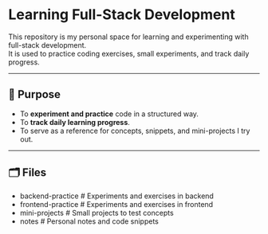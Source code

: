 # Learning Full-Stack Development 

This repository is my personal space for learning and experimenting with full-stack development.  
It is used to practice coding exercises, small experiments, and track daily progress.

---

## 📝 Purpose

- To **experiment and practice** code in a structured way.
- To **track daily learning progress**.
- To serve as a reference for concepts, snippets, and mini-projects I try out.

---

## 🗂️ Files 

- backend-practice # Experiments and exercises in backend
- frontend-practice # Experiments and exercises in frontend
- mini-projects # Small projects to test concepts
- notes # Personal notes and code snippets

